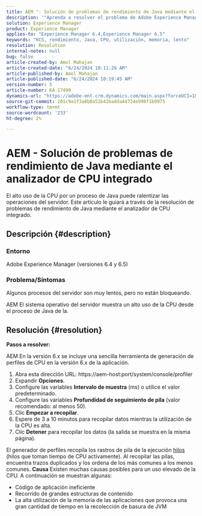 ```yaml
---
title: AEM "- Solución de problemas de rendimiento de Java mediante el analizador de CPU integrado"
description: '"Aprenda a resolver el problema de Adobe Experience Manager donde los procesos del servidor son lentos".'
solution: Experience Manager
product: Experience Manager
applies-to: "Experience Manager 6.4,Experience Manager 6.5"
keywords: "KCS, rendimiento, Java, CPU, utilización, memoria, lento"
resolution: Resolution
internal-notes: null
bug: false
article-created-by: Amol Mahajan
article-created-date: "6/24/2024 10:11:26 AM"
article-published-by: Amol Mahajan
article-published-date: "6/24/2024 10:19:45 AM"
version-number: 5
article-number: KA-17499
dynamics-url: "https://adobe-ent.crm.dynamics.com/main.aspx?forceUCI=1&pagetype=entityrecord&etn=knowledgearticle&id=cb7c321d-1232-ef11-840a-6045bd02de5c"
source-git-commit: 201c9a1f3a8b0a51b42badda44724e998f1b9975
workflow-type: tm+mt
source-wordcount: '233'
ht-degree: 2%

---
```


# AEM - Solución de problemas de rendimiento de Java mediante el analizador de CPU integrado


El alto uso de la CPU por un proceso de Java puede ralentizar las operaciones del servidor. Este artículo le guiará a través de la resolución de problemas de rendimiento de Java mediante el analizador de CPU integrado.

## Descripción {#description}


### <b>Entorno</b>

Adobe Experience Manager (versiones 6.4 y 6.5)



### <b>Problema/Síntomas</b>

Algunos procesos del servidor son muy lentos, pero no están bloqueando.

AEM El sistema operativo del servidor muestra un alto uso de la CPU desde el proceso de Java de la.


## Resolución {#resolution}


<b>Pasos a resolver:</b>

AEM En la versión 6.x se incluye una sencilla herramienta de generación de perfiles de CPU en la versión 6.x de la aplicación.

1. Abra esta dirección URL: https://aem-host:port/system/console/profiler
2. Expandir <b>Opciones</b>.
3. Configure las variables <b>Intervalo de muestra</b> (ms) o utilice el valor predeterminado.
4. Configure las variables <b>Profundidad de seguimiento de pila</b> (valor recomendado: al menos 50).
5. Clic <b>Empezar a recopilar</b>.
6. Espere de 3 a 10 minutos para recopilar datos mientras la utilización de la CPU es alta.
7. Clic <b>Detener</b> para recopilar los datos (la salida se muestra en la misma página).


El generador de perfiles recopila los rastros de pila de la ejecución [hilos](https://docs.oracle.com/javase/tutorial/essential/concurrency/threads.html) (hilos que toman tiempo de CPU activamente). Al recopilar las pilas, encuentra trazos duplicados y los ordena de los más comunes a los menos comunes.
<b>Causa</b>
Existen muchas causas posibles para un uso elevado de la CPU. A continuación se muestran algunas:

- Código de aplicación ineficiente
- Recorrido de grandes estructuras de contenido
- La alta utilización de la memoria de las aplicaciones que provoca una gran cantidad de tiempo en la recolección de basura de JVM

